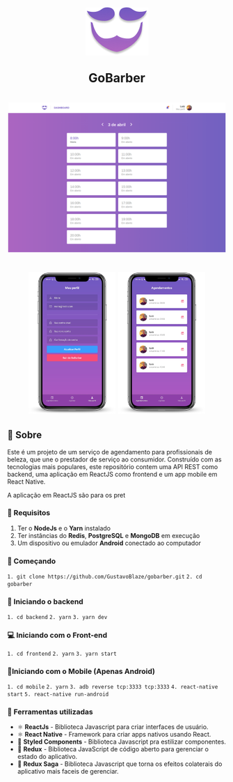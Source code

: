 <h1 align="center">
  <p><img src='./img/logo.png'></p>
  GoBarber
</h1>

<h1 align="center">
  <img src='./img/frontend.png' width="500">
</h1>

<h1 align="center">
  <img src="./img/mockup_profile.png" width="200">
    <img src="./img/mockup_schedule.png" width="200">
</h1>

## 📜 Sobre
Este é um projeto de um serviço de agendamento para profissionais de beleza, que une o prestador de serviço ao consumidor. Construído com as tecnologias mais populares, este repositório contem uma API REST como backend, uma aplicação em ReactJS como frontend e um app mobile em React Native.

A aplicação em ReactJS são para os pret

### 🔽 Requisitos
1. Ter o **NodeJs** e o **Yarn** instalado
2. Ter instâncias do **Redis**, **PostgreSQL** e **MongoDB** em execução
3. Um dispositivo ou emulador **Android** conectado ao computador

### :rocket: Começando
``1. git clone https://github.com/GustavoBlaze/gobarber.git``
``2. cd gobarber``

### :rocket: Iniciando o backend
``1. cd backend``
``2. yarn``
``3. yarn dev``

### 💻 Iniciando com o Front-end 
``1. cd frontend``
``2. yarn``
``3. yarn start``

### 📱Iniciando com o Mobile (Apenas Android)
``1. cd mobile``
``2. yarn``
``3. adb reverse tcp:3333 tcp:3333``
``4. react-native start``
``5. react-native run-android``

### 🧰  Ferramentas utilizadas
- ⚛️ **ReactJs** - Biblioteca Javascript para criar interfaces de usuário.
- ⚛️ **React Native** - Framework para criar apps nativos usando React.
- 💅 **Styled Components** - Biblioteca Javascript pra estilizar componentes.
- 🔁 **Redux** - Biblioteca JavaScript de código aberto para gerenciar o estado do aplicativo.
- 🔂 **Redux Saga** - Biblioteca Javascript que torna os efeitos colaterais do aplicativo mais faceis de gerenciar.

